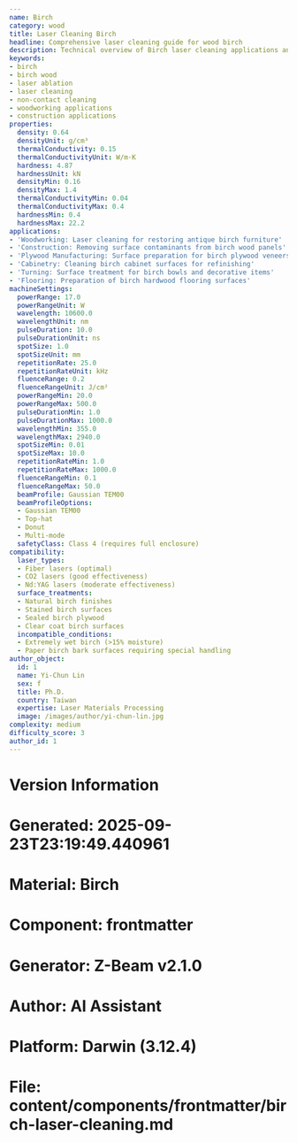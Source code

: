 ```yaml
---
name: Birch
category: wood
title: Laser Cleaning Birch
headline: Comprehensive laser cleaning guide for wood birch
description: Technical overview of Birch laser cleaning applications and parameters
keywords:
- birch
- birch wood
- laser ablation
- laser cleaning
- non-contact cleaning
- woodworking applications
- construction applications
properties:
  density: 0.64
  densityUnit: g/cm³
  thermalConductivity: 0.15
  thermalConductivityUnit: W/m·K
  hardness: 4.87
  hardnessUnit: kN
  densityMin: 0.16
  densityMax: 1.4
  thermalConductivityMin: 0.04
  thermalConductivityMax: 0.4
  hardnessMin: 0.4
  hardnessMax: 22.2
applications:
- 'Woodworking: Laser cleaning for restoring antique birch furniture'
- 'Construction: Removing surface contaminants from birch wood panels'
- 'Plywood Manufacturing: Surface preparation for birch plywood veneers'
- 'Cabinetry: Cleaning birch cabinet surfaces for refinishing'
- 'Turning: Surface treatment for birch bowls and decorative items'
- 'Flooring: Preparation of birch hardwood flooring surfaces'
machineSettings:
  powerRange: 17.0
  powerRangeUnit: W
  wavelength: 10600.0
  wavelengthUnit: nm
  pulseDuration: 10.0
  pulseDurationUnit: ns
  spotSize: 1.0
  spotSizeUnit: mm
  repetitionRate: 25.0
  repetitionRateUnit: kHz
  fluenceRange: 0.2
  fluenceRangeUnit: J/cm²
  powerRangeMin: 20.0
  powerRangeMax: 500.0
  pulseDurationMin: 1.0
  pulseDurationMax: 1000.0
  wavelengthMin: 355.0
  wavelengthMax: 2940.0
  spotSizeMin: 0.01
  spotSizeMax: 10.0
  repetitionRateMin: 1.0
  repetitionRateMax: 1000.0
  fluenceRangeMin: 0.1
  fluenceRangeMax: 50.0
  beamProfile: Gaussian TEM00
  beamProfileOptions:
  - Gaussian TEM00
  - Top-hat
  - Donut
  - Multi-mode
  safetyClass: Class 4 (requires full enclosure)
compatibility:
  laser_types:
  - Fiber lasers (optimal)
  - CO2 lasers (good effectiveness)
  - Nd:YAG lasers (moderate effectiveness)
  surface_treatments:
  - Natural birch finishes
  - Stained birch surfaces
  - Sealed birch plywood
  - Clear coat birch surfaces
  incompatible_conditions:
  - Extremely wet birch (>15% moisture)
  - Paper birch bark surfaces requiring special handling
author_object:
  id: 1
  name: Yi-Chun Lin
  sex: f
  title: Ph.D.
  country: Taiwan
  expertise: Laser Materials Processing
  image: /images/author/yi-chun-lin.jpg
complexity: medium
difficulty_score: 3
author_id: 1
---
```



# Version Information
# Generated: 2025-09-23T23:19:49.440961
# Material: Birch
# Component: frontmatter
# Generator: Z-Beam v2.1.0
# Author: AI Assistant
# Platform: Darwin (3.12.4)
# File: content/components/frontmatter/birch-laser-cleaning.md